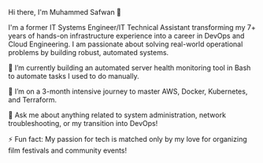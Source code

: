 Hi there, I'm Muhammed Safwan 👋

I'm a former IT Systems Engineer/IT Technical Assistant transforming my 7+ years of hands-on infrastructure experience into a career in DevOps and Cloud Engineering. I am passionate about solving real-world operational problems by building robust, automated systems.

🔭 I’m currently building an automated server health monitoring tool in Bash to automate tasks I used to do manually.

🌱 I’m on a 3-month intensive journey to master AWS, Docker, Kubernetes, and Terraform.

💬 Ask me about anything related to system administration, network troubleshooting, or my transition into DevOps!

⚡ Fun fact: My passion for tech is matched only by my love for organizing film festivals and community events!
